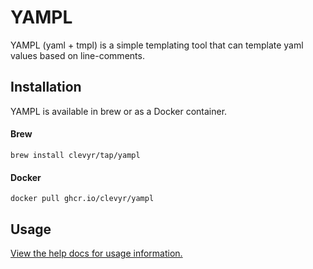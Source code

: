 # YAMPL

YAMPL (yaml + tmpl) is a simple templating tool that can template yaml values based on line-comments.

## Installation

YAMPL is available in brew or as a Docker container.

#### Brew

```shell
brew install clevyr/tap/yampl
```

#### Docker

```shell
docker pull ghcr.io/clevyr/yampl
```

## Usage

[View the help docs for usage information.](docs/yampl.md)
